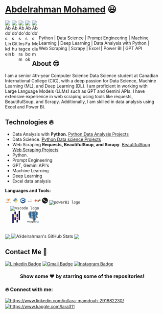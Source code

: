 # <a href="https://www.linkedin.com/in/abdelrahman-mohamed-167915271/">Abdelrahman Mohamed</a> :smiley:
 

<a href="https://linkedin.com/in/abdelrahman-mohamed-167915271">
  <img align="left" alt="Abdo's Linkdein" width="22px" src="https://cdn.jsdelivr.net/npm/simple-icons@v3/icons/linkedin.svg" />
</a>
<a href="https://github.com/AbdooMohamedd">
  <img align="left" alt="Abdo's Github" width="22px" src="https://cdn.jsdelivr.net/npm/simple-icons@v3/icons/github.svg" />
</a>
<a href="https://instagram.com/abdo__muhamedd">
  <img align="left" alt="Abdo's Instagram" width="22px" src="https://cdn.jsdelivr.net/npm/simple-icons@v3/icons/instagram.svg" />
</a>
<a href="https://www.facebook.com/profile.php?id=100024079448061">
  <img align="left" alt="Abdo's Facebook" width="22px" src="https://cdn.jsdelivr.net/npm/simple-icons@v3/icons/facebook.svg" />
</a>
<a href="https://medium.com/@abdelrahman.mohamed1081">
  <img align="left" alt="Abdo's Medium" width="22px" src="https://cdn.jsdelivr.net/npm/simple-icons@v3/icons/medium.svg" />
</a>

<br/>
<br/>

Python | Data Science | Prompt Engineering | Machine Learning | Deep Learning | Data Analysis with Python | Web Scraping | Scrapy | Excel |  Power BI | GPT API

## About :sunglasses:
I am a senior 4th-year Computer Science Data Science student at Canadian International College (CIC),
with a deep passion for Data Science, Machine Learning (ML), and Deep Learning (DL). I am proficient in working with Large Language Models (LLMs) such as GPT and Gemini APIs. I have extensive experience in web scraping using tools like requests, BeautifulSoup, and Scrapy. Additionally, I am skilled in data analysis using Excel and Power BI.


## Technologies :fire:
- Data Analysis with **Python**.                             [Python Data Analysis Projects](https://github.com/AbdooMohamedd/Python-Data-Analysis-Projects)
- Data Science.                                              [Python Data science Projects](https://github.com/AbdooMohamedd/Data-Science-projects)
- Web Scraping **Requests, BeautifulSoup, and Scrapy**.      [BeautifulSoup Web Scraping Projects](https://github.com/AbdooMohamedd/BeautifulSoup-Web-Scraping-Projects)
- Python.
- Prompt Engineering
- GPT, Gemini API's
- Machine Learning
- Deep Learning
- Excel data analysis

**Languages and Tools:**  

<code><img height="20" src="https://raw.githubusercontent.com/github/explore/80688e429a7d4ef2fca1e82350fe8e3517d3494d/topics/tensorflow/tensorflow.png"></code>
<code><img height="20" src="https://raw.githubusercontent.com/github/explore/80688e429a7d4ef2fca1e82350fe8e3517d3494d/topics/python/python.png"></code>
<code><img height="20" src="https://raw.githubusercontent.com/github/explore/80688e429a7d4ef2fca1e82350fe8e3517d3494d/topics/cpp/cpp.png"></code>
<code><img height="20" src="https://raw.githubusercontent.com/github/explore/80688e429a7d4ef2fca1e82350fe8e3517d3494d/topics/mysql/mysql.png"></code>
<code><img height="20" src="https://raw.githubusercontent.com/github/explore/80688e429a7d4ef2fca1e82350fe8e3517d3494d/topics/git/git.png"></code>
<code><img height="20" src="https://raw.githubusercontent.com/github/explore/80688e429a7d4ef2fca1e82350fe8e3517d3494d/topics/terminal/terminal.png"></code>
<code><img src="https://upload.wikimedia.org/wikipedia/commons/c/cf/New_Power_BI_Logo.svg" height="40" alt="powerBI logo"  /> <img width="12" /></code>
<code><img src="https://upload.wikimedia.org/wikipedia/commons/9/9a/Visual_Studio_Code_1.35_icon.svg" height="40" alt="vscode logo"  /> <img width="12" /></code>
<code><img src="https://raw.githubusercontent.com/devicons/devicon/2ae2a900d2f041da66e950e4d48052658d850630/icons/pandas/pandas-original.svg" height="40" alt="pandas logo"  /><img width="12" /></code>
<code><img src="https://raw.githubusercontent.com/devicons/devicon/master/icons/postgresql/postgresql-original-wordmark.svg" height="40" alt="postgresql logo"  />
  <img width="12" /></code>
  

<a href="https://github.com/AbdooMohamedd">
  <img align="center" src="https://github-readme-stats.vercel.app/api/top-langs/?username=AbdooMohamedd&theme=radical&hide=glsl,python" />
</a>

<img src="https://github-readme-stats.vercel.app/api?username=AbdooMohamedd&&show_icons=true&theme=radical&line_height=27&v=5" alt="Aلاdelrahman's GitHub Stats" />


<a href="https://github.com/AbdooMohamedd/CIFAKE-Real-and-AI-Generated-differentiation">
  <!-- Change the `github-readme-stats.anuraghazra1.vercel.app` to `github-readme-stats.vercel.app`  -->
  <img align="center" src="https://github-readme-stats.vercel.app/api/pin/?username=AbdooMohamedd&repo=CIFAKE-Real-and-AI-Generated-differentiation&theme=radical" />
</a>    


##  Contact Me :speech_balloon:
 [![Linkedin Badge](https://img.shields.io/badge/-Abdo-blue?style=flat-square&logo=Linkedin&logoColor=white&link=https://www.linkedin.com/in/abdelrahman-mohamed-167915271/)](https://www.linkedin.com/in/abdelrahman-mohamed-167915271/)
[![Gmail Badge](https://img.shields.io/badge/-abdelrahman.mohamed1081@gmail.com-c14438?style=flatsquare&logo=Gmail&logoColor=white&link=mailto:abdelrahman.mohamed1081@gmail.com
)](mailto:abdelrahman.mohamed1081@gmail.com) 
[![Instagram Badge](https://img.shields.io/badge/-@abdo__muhamedd-e4405f?style=flat-square&labelColor=f94877&logo=instagram&logoColor=white&link=https://www.instagram.com/abdo__muhamedd/)](https://www.instagram.com/abdo__muhamedd/)


<div align="center">

### Show some ❤️ by starring some of the repositories!

</div>




<div>
<h3 align="left">🔥   Connect with me:</h3>
<p align="left">
<a href="https://www.linkedin.com/in/lara-mamdouh-291882230/" target="blank"><img align="center" src="https://raw.githubusercontent.com/rahuldkjain/github-profile-readme-generator/master/src/images/icons/Social/linked-in-alt.svg" alt="https://www.linkedin.com/in/lara-mamdouh-291882230/" height="30" width="40" /></a>
<a href="https://kaggle.com/lara311" target="blank"><img align="center" src="https://raw.githubusercontent.com/rahuldkjain/github-profile-readme-generator/master/src/images/icons/Social/kaggle.svg" alt="https://www.kaggle.com/lara311" height="30" width="40" /></a>
</p>
</div>

### 

